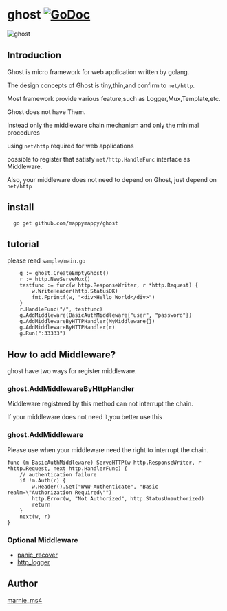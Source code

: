 ghost [![GoDoc](http://godoc.org/github.com/mappymappy/ghost?status.svg)](http://godoc.org/github.com/mappymappy/ghost)
======

![ghost](https://cloud.githubusercontent.com/assets/6446570/26194856/cb108864-3bf4-11e7-9915-24d019f39a64.png)

## Introduction

Ghost is micro framework for web application written by golang.

The design concepts of Ghost is tiny,thin,and confirm to `net/http`.

Most framework provide various feature,such as Logger,Mux,Template,etc.

Ghost does not have Them.

Instead only the middleware chain mechanism and only the minimal procedures

using `net/http` required for web applications

possible to register that satisfy `net/http.HandleFunc` interface as Middleware.

Also, your middleware does not need to depend on Ghost, just depend on `net/http`

## install

```
  go get github.com/mappymappy/ghost
```

## tutorial

please read `sample/main.go`

```
	g := ghost.CreateEmptyGhost()
	r := http.NewServeMux()
	testfunc := func(w http.ResponseWriter, r *http.Request) {
		w.WriteHeader(http.StatusOK)
		fmt.Fprintf(w, "<div>Hello World</div>")
	}
	r.HandleFunc("/", testfunc)
	g.AddMiddleware(BasicAuthMiddleware{"user", "password"})
	g.AddMiddlewareByHTTPHandler(MyMiddleware{})
	g.AddMiddlewareByHTTPHandler(r)
	g.Run(":33333")

```

## How to add Middleware?

ghost have two ways for register middleware.

### ghost.AddMiddlewareByHttpHandler

Middleware registered by this method can not interrupt the chain.

If your middleware does not need it,you better use this

### ghost.AddMiddleware

Please use when your middleware need the right to interrupt the chain.

```
func (m BasicAuthMiddleware) ServeHTTP(w http.ResponseWriter, r *http.Request, next http.HandlerFunc) {
	// authentication failure
	if !m.Auth(r) {
		w.Header().Set("WWW-Authenticate", "Basic realm=\"Authorization Required\"")
		http.Error(w, "Not Authorized", http.StatusUnauthorized)
		return
	}
	next(w, r)
}
```

### Optional Middleware

* [panic_recover](https://github.com/mappymappy/panic_recover)
* [http_logger](https://github.com/mappymappy/http_logger)

## Author
[marnie_ms4](https://github.com/mappymappy?tab=repositories)
